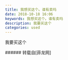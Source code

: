 ```yaml
---
title: 我想买这个。谁有卖吗
date: 2018-10-18 16:06
keywords: 我想买这个。谁有卖吗
description: 我要买这个
categories: used
---
```

<td class="t_f" id="postmessage_2104325">

我要买这个<br/>
<img alt="" border="0" class="zoom" data-cf-modified-2c945888dd53dd8ee3c11356-="" file="http://www.flw.ph/data/appbyme/upload/image/201810/18/E0hor2jsIBlh.jpg" id="aimg_nF3Nz" lazyloadthumb="1" onclick="" onmouseover="" src="http://www.flw.ph/data/appbyme/upload/image/201810/18/E0hor2jsIBlh.jpg"/><br/>
</td>
###### 转载自[菲龙网]